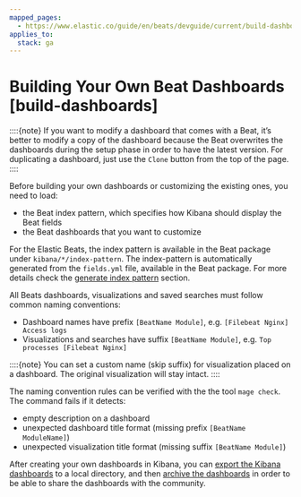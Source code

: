 ```yaml
---
mapped_pages:
  - https://www.elastic.co/guide/en/beats/devguide/current/build-dashboards.html
applies_to:
  stack: ga
---
```


# Building Your Own Beat Dashboards [build-dashboards]

::::{note}
If you want to modify a dashboard that comes with a Beat, it’s better to modify a copy of the dashboard because the Beat overwrites the dashboards during the setup phase in order to have the latest version. For duplicating a dashboard, just use the `Clone` button from the top of the page.
::::


Before building your own dashboards or customizing the existing ones, you need to load:

* the Beat index pattern, which specifies how Kibana should display the Beat fields
* the Beat dashboards that you want to customize

For the Elastic Beats, the index pattern is available in the Beat package under `kibana/*/index-pattern`. The index-pattern is automatically generated from the `fields.yml` file, available in the Beat package. For more details check the [generate index pattern](/extend/generate-index-pattern.md) section.

All Beats dashboards, visualizations and saved searches must follow common naming conventions:

* Dashboard names have prefix `[BeatName Module]`, e.g. `[Filebeat Nginx] Access logs`
* Visualizations and searches have suffix `[BeatName Module]`, e.g. `Top processes [Filebeat Nginx]`

::::{note}
You can set a custom name (skip suffix) for visualization placed on a dashboard. The original visualization will stay intact.
::::


The naming convention rules can be verified with the the tool `mage check`. The command fails if it detects:

* empty description on a dashboard
* unexpected dashboard title format (missing prefix `[BeatName ModuleName]`)
* unexpected visualization title format (missing suffix `[BeatName Module]`)

After creating your own dashboards in Kibana, you can [export the Kibana dashboards](/extend/export-dashboards.md) to a local directory, and then [archive the dashboards](/extend/archive-dashboards.md) in order to be able to share the dashboards with the community.

